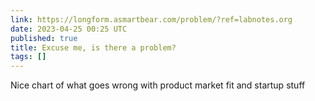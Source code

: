 ```yaml
---
link: https://longform.asmartbear.com/problem/?ref=labnotes.org
date: 2023-04-25 00:25 UTC
published: true
title: Excuse me, is there a problem?
tags: []
---
```


Nice chart of what goes wrong with product market fit and startup stuff
